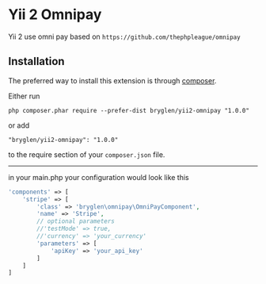 Yii 2 Omnipay
==============
Yii 2 use omni pay based on `https://github.com/thephpleague/omnipay`

Installation
------------

The preferred way to install this extension is through [composer](http://getcomposer.org/download/).

Either run

```
php composer.phar require --prefer-dist bryglen/yii2-omnipay "1.0.0"
```

or add

```
"bryglen/yii2-omnipay": "1.0.0"
```

to the require section of your `composer.json` file.

----------

in your main.php your configuration would look like this

```php
'components' => [
    'stripe' => [
        'class' => 'bryglen\omnipay\OmniPayComponent',
        'name' => 'Stripe',
        // optional parameters
        //'testMode' => true,
        //'currency' => 'your_currency'
        'parameters' => [
            'apiKey' => 'your_api_key'
        ]
    ]
]
```
